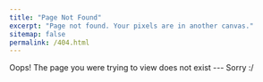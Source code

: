 ```yaml
---
title: "Page Not Found"
excerpt: "Page not found. Your pixels are in another canvas."
sitemap: false
permalink: /404.html
---
```


Oops! The page you were trying to view does not exist --- Sorry :/
